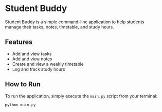 # Student Buddy

Student Buddy is a simple command-line application to help students manage their tasks, notes, timetable, and study hours.

## Features

- Add and view tasks
- Add and view notes
- Create and view a weekly timetable
- Log and track study hours

## How to Run

To run the application, simply execute the `main.py` script from your terminal:

```bash
python main.py
```
